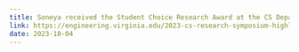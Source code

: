 ```yaml
---
title: Soneya received the Student Choice Research Award at the CS Department Fall Research Symposium
link: https://engineering.virginia.edu/2023-cs-research-symposium-highlights
date: 2023-10-04
---
```

